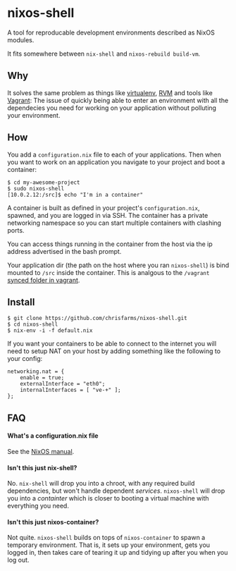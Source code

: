 nixos-shell
===========

A tool for reproducable development environments
described as NixOS modules.

It fits somewhere between `nix-shell` and `nixos-rebuild build-vm`.

Why
---

It solves the same problem as things like [virtualenv](http://virtualenv.readthedocs.org/en/latest/virtualenv.html), 
[RVM](http://rvm.io/) and tools like [Vagrant](https://www.vagrantup.com/): The issue of quickly
being able to enter an environment with all the
dependecies you need for working on your application without
polluting your environment.

How
---

You add a `configuration.nix` file to each of your 
applications. Then when you want to work on an 
application you navigate to your project and boot a container:

```
$ cd my-awesome-project
$ sudo nixos-shell
[10.0.2.12:/src]$ echo "I'm in a container"
```

A container is built as defined in your project's `configuration.nix`,
spawned, and you are logged in via SSH. The container has a
private networking namespace so you can start multiple containers
with clashing ports.

You can access things running in the container from the host via
the ip address advertised in the bash prompt.

Your application dir (the path on the host where you ran `nixos-shell`) 
is bind mounted to `/src` inside the container. This is analgous to
the `/vagrant` [synced folder in vagrant](https://docs.vagrantup.com/v2/synced-folders/index.html).


Install
-------

```
$ git clone https://github.com/chrisfarms/nixos-shell.git
$ cd nixos-shell
$ nix-env -i -f default.nix
```

If you want your containers to be able to connect to the internet you will need
to setup NAT on your host by adding something like the following to your
config:

```
networking.nat = {
	enable = true;
	externalInterface = "eth0";
	internalInterfaces = [ "ve-+" ];                                                                                            
};
```

FAQ
---

#### What's a configuration.nix file
See the [NixOS manual](http://nixos.org/nixos/manual/#ch-configuration).

#### Isn't this just nix-shell?
No. `nix-shell` will drop you into a chroot, with any required build
dependencies, but won't handle dependent *services*. `nixos-shell` will 
drop you into a *containter* which is closer to booting a virtual machine
with everything you need.

#### Isn't this just nixos-container?
Not quite. `nixos-shell` builds on tops of `nixos-container` to spawn 
a temporary environment. That is, it sets up your environment, gets you 
logged in, then takes care of tearing it up and tidying up after you when 
you log out.



